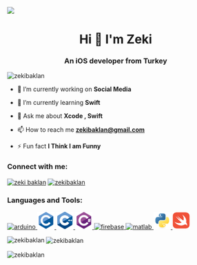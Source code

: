 
![](https://s9.gifyu.com/images/Apple_App_Store_10th_anniversary_07102018_big.gif.large.gif)
<h1 align="center">Hi 👋 I'm Zeki</h1>
<h3 align="center">An iOS developer from Turkey</h3>


<p align="left"> <img src="https://komarev.com/ghpvc/?username=zekibaklan&label=Profile%20views&color=0e75b6&style=flat" alt="zekibaklan" /> </p>

- 🔭 I’m currently working on **Social Media**

- 🌱 I’m currently learning **Swift**

- 💬 Ask me about **Xcode , Swift**

- 📫 How to reach me **zekibaklan@gmail.com**

- ⚡ Fun fact **I Think I am Funny**

<h3 align="left">Connect with me:</h3>
<p align="left">
<a href="https://stackoverflow.com/users/zeki baklan" target="blank"><img align="center" src="https://raw.githubusercontent.com/rahuldkjain/github-profile-readme-generator/master/src/images/icons/Social/stack-overflow.svg" alt="zeki baklan" height="30" width="40" /></a>
<a href="https://instagram.com/zekibaklan" target="blank"><img align="center" src="https://raw.githubusercontent.com/rahuldkjain/github-profile-readme-generator/master/src/images/icons/Social/instagram.svg" alt="zekibaklan" height="30" width="40" /></a>
</p>

<h3 align="left">Languages and Tools:</h3>
<p align="left"> <a href="https://www.arduino.cc/" target="_blank" rel="noreferrer"> <img src="https://cdn.worldvectorlogo.com/logos/arduino-1.svg" alt="arduino" width="40" height="40"/> </a> <a href="https://www.cprogramming.com/" target="_blank" rel="noreferrer"> <img src="https://raw.githubusercontent.com/devicons/devicon/master/icons/c/c-original.svg" alt="c" width="40" height="40"/> </a> <a href="https://www.w3schools.com/cpp/" target="_blank" rel="noreferrer"> <img src="https://raw.githubusercontent.com/devicons/devicon/master/icons/cplusplus/cplusplus-original.svg" alt="cplusplus" width="40" height="40"/> </a> <a href="https://www.w3schools.com/cs/" target="_blank" rel="noreferrer"> <img src="https://raw.githubusercontent.com/devicons/devicon/master/icons/csharp/csharp-original.svg" alt="csharp" width="40" height="40"/> </a> <a href="https://firebase.google.com/" target="_blank" rel="noreferrer"> <img src="https://www.vectorlogo.zone/logos/firebase/firebase-icon.svg" alt="firebase" width="40" height="40"/> </a> <a href="https://www.mathworks.com/" target="_blank" rel="noreferrer"> <img src="https://upload.wikimedia.org/wikipedia/commons/2/21/Matlab_Logo.png" alt="matlab" width="40" height="40"/> </a> <a href="https://www.python.org" target="_blank" rel="noreferrer"> <img src="https://raw.githubusercontent.com/devicons/devicon/master/icons/python/python-original.svg" alt="python" width="40" height="40"/> </a> <a href="https://developer.apple.com/swift/" target="_blank" rel="noreferrer"> <img src="https://raw.githubusercontent.com/devicons/devicon/master/icons/swift/swift-original.svg" alt="swift" width="40" height="40"/> </a> </p>

<p><img align="left" src="https://github-readme-stats.vercel.app/api/top-langs?username=zekibaklan&show_icons=true&locale=en&layout=compact" alt="zekibaklan" /></p>

<p>&nbsp;<img align="center" src="https://github-readme-stats.vercel.app/api?username=zekibaklan&show_icons=true&locale=en" alt="zekibaklan" /></p>

<p><img align="center" src="https://github-readme-streak-stats.herokuapp.com/?user=zekibaklan&" alt="zekibaklan" /></p>
